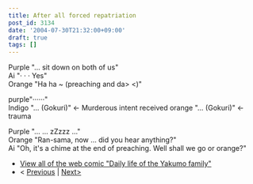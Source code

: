 ```yaml
---
title: After all forced repatriation
post_id: 3134
date: '2004-07-30T21:32:00+09:00'
draft: true
tags: []
---
```


Purple "... sit down on both of us"  
Ai "· · · Yes"  
Orange "Ha ha ~ (preaching and da> <)"

purple"······"  
Indigo "... (Gokuri)" ← Murderous intent received orange "... (Gokuri)" ← trauma

Purple "... ... zZzzz ..."  
Orange "Ran-sama, now ... did you hear anything?"  
Ai "Oh, it's a chime at the end of preaching. Well shall we go or orange?"

*   [View all of the web comic "Daily life of the Yakumo family"](https://danmaq.com/tag/yakumo-family?order=ASC)
*   < [Previous](https://danmaq.com/3132) | [Next>](https://danmaq.com/3141)
